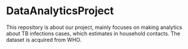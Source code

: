 # DataAnalyticsProject
This repository is about our project, mainly focuses on making analytics about TB infections cases, which estimates in household contacts. The dataset is acquired from WHO.
